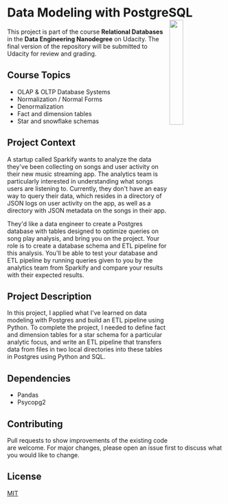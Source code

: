 # Data Modeling with PostgreSQL<img align="right" width="25%" height="25%" src="https://fedingo.com/wp-content/uploads/2021/09/Python-PostgreSQL.jpg">

This project is part of the course **Relational Databases** in the **Data Engineering Nanodegree** on Udacity. The final version of the repository will be submitted to Udacity for review and grading.  

## Course Topics
- OLAP & OLTP Database Systems
- Normalization / Normal Forms
- Denormalization
- Fact and dimension tables
- Star and snowflake schemas 

## Project Context

A startup called Sparkify wants to analyze the data they've been collecting on songs and user activity on their new music streaming app. The analytics team is particularly interested in understanding what songs users are listening to. Currently, they don't have an easy way to query their data, which resides in a directory of JSON logs on user activity on the app, as well as a directory with JSON metadata on the songs in their app.

They'd like a data engineer to create a Postgres database with tables designed to optimize queries on song play analysis, and bring you on the project. Your role is to create a database schema and ETL pipeline for this analysis. You'll be able to test your database and ETL pipeline by running queries given to you by the analytics team from Sparkify and compare your results with their expected results.

## Project Description

In this project, I applied what I've learned on data modeling with Postgres and build an ETL pipeline using Python. To complete the project, I needed to define fact and dimension tables for a star schema for a particular analytic focus, and write an ETL pipeline that transfers data from files in two local directories into these tables in Postgres using Python and SQL.  

## Dependencies
- Pandas
- Psycopg2

## Contributing
Pull requests to show improvements of the existing code are welcome. For major changes, please open an issue first to discuss what you would like to change.

## License
[MIT](https://choosealicense.com/licenses/mit/)
